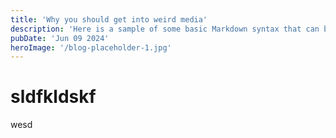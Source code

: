 ```yaml
---
title: 'Why you should get into weird media'
description: 'Here is a sample of some basic Markdown syntax that can be used when writing Markdown content in Astro.'
pubDate: 'Jun 09 2024'
heroImage: '/blog-placeholder-1.jpg'
---
```

# sldfkldskf
wesd
